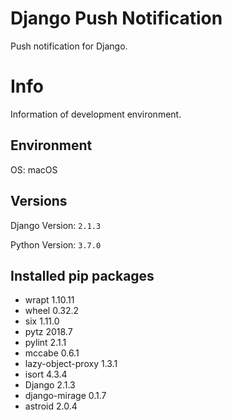 # Django Push Notification

Push notification for Django.

# Info
Information of development environment.

## Environment
OS: macOS

## Versions
Django Version: `2.1.3`

Python Version: `3.7.0`

## Installed pip packages
+ wrapt 1.10.11  
+ wheel 0.32.2  
+ six 1.11.0  
+ pytz 2018.7  
+ pylint 2.1.1  
+ mccabe 0.6.1  
+ lazy-object-proxy 1.3.1  
+ isort 4.3.4  
+ Django 2.1.3  
+ django-mirage 0.1.7  
+ astroid 2.0.4
